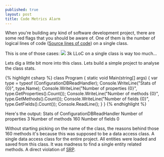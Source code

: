 ```yaml
---
published: true
layout: post
title: Code Metrics Alarm
---
```


When you're building any kind of software development project, there are some red flags that you should be aware of.
One of them is the number of logical lines of code ([Source lines of code](http://en.wikipedia.org/wiki/Source_lines_of_code)) on a single class.

This is one of those cases:
![](http://i1299.photobucket.com/albums/ag77/kappyzor/CodeMEtrics_zps86d35f60.png)
3k LLoC on a single class is way too much... 

Lets dig a little bit more into this class. Lets build a simple project to analyse the class stats.

{% highlight csharp %}
    class Program
    {
        static void Main(string[] args)
        {
            var type = typeof (ConfigurationDBReadHandler);
            Console.WriteLine("Stats of {0}", type.Name);
            Console.WriteLine("Number of properties {0}", type.GetProperties().Count());
            Console.WriteLine("Number of methods {0}", type.GetMethods().Count());
            Console.WriteLine("Number of fields {0}", type.GetFields().Count());
            Console.ReadLine();
        }
    }
{% endhighlight %}

Here's the output:
    Stats of ConfigurationDBReadHandler
    Number of properties 3
    Number of methods 160
    Number of fields 0

Without starting picking on the name of the class, the reasons behind those 160 methods it's because this was supposed to be a data access class. A single data access class for the entire project. All entities were loaded and saved from this class. It was madness to find a single entity related methods.
A direct violation of [SRP](http://en.wikipedia.org/wiki/Single_responsibility_principle).
